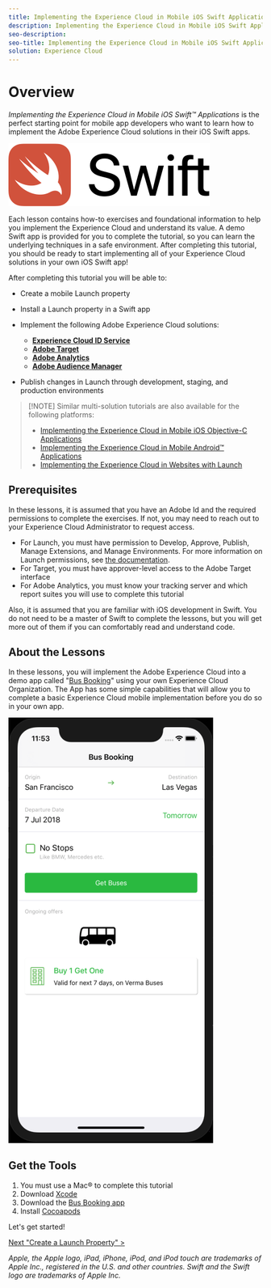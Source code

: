```yaml
---
title: Implementing the Experience Cloud in Mobile iOS Swift Applications
description: Implementing the Experience Cloud in Mobile iOS Swift Applications is the perfect starting point for mobile app developers who want to learn how to implement the Adobe Experience Cloud solutions in their mobile iOS Swift apps.
seo-description:
seo-title: Implementing the Experience Cloud in Mobile iOS Swift Applications 
solution: Experience Cloud
---
```


# Overview

_Implementing the Experience Cloud in Mobile iOS Swift&trade; Applications_ is the perfect starting point for mobile app developers who want to learn how to implement the Adobe Experience Cloud solutions in their iOS Swift apps.

![Swift logo](images/ios/swift/Swift_logo_horz_lockup_color_rgb.png)

Each lesson contains how-to exercises and foundational information to help you implement the Experience Cloud and understand its value.  A demo Swift app is provided for you to complete the tutorial, so you can learn the underlying techniques in a safe environment. After completing this tutorial, you should be ready to start implementing all of your Experience Cloud solutions in your own iOS Swift app!

After completing this tutorial you will be able to:

* Create a mobile Launch property

* Install a Launch property in a Swift app

* Implement the following Adobe Experience Cloud solutions:
  * **[Experience Cloud ID Service](id-service.md)**
  * **[Adobe Target](target-vec.md)**
  * **[Adobe Analytics](analytics.md)**
  * **[Adobe Audience Manager](audience-manager.md)**

* Publish changes in Launch through development, staging, and production environments

>[!NOTE] Similar multi-solution tutorials are also available for the following platforms:
>
> * [Implementing the Experience Cloud in Mobile iOS Objective-C Applications](/help/mobile-ios-objective-c-implementation/index.md)
> * [Implementing the Experience Cloud in Mobile Android&trade; Applications](/help/mobile-android-implementation/index.md)
> * [Implementing the Experience Cloud in Websites with Launch](/help/website-implementation/index.md)

## Prerequisites

In these lessons, it is assumed that you have an Adobe Id and the required permissions to complete the exercises. If not, you may need to reach out to your Experience Cloud Administrator to request access.

* For Launch, you must have permission to Develop, Approve, Publish, Manage Extensions, and Manage Environments. For more information on Launch permissions, see [the documentation](https://docs.adobelaunch.com/launch-reference/administration/user-permissions).
* For Target, you must have approver-level access to the Adobe Target interface
* For Adobe Analytics, you must know your tracking server and which report suites you will use to complete this tutorial

Also, it is assumed that you are familiar with iOS development in Swift. You do not need to be a master of Swift to complete the lessons, but you will get more out of them if you can comfortably read and understand code.

## About the Lessons

In these lessons, you will implement the Adobe Experience Cloud into a demo app called "[Bus Booking](https://github.com/Adobe-Marketing-Cloud/busbooking-mobileapps)" using your own Experience Cloud Organization. The App has some simple capabilities that will allow you to complete a basic Experience Cloud mobile implementation before you do so in your own app.

[![Bus Booking App](images/mobile-busBookingApp.png)](https://github.com/Adobe-Marketing-Cloud/busbooking-mobileapps)

## Get the Tools

1. You must use a Mac&reg; to complete this tutorial
1. Download [Xcode](https://developer.apple.com/xcode/)
1. Download the [Bus Booking app](https://github.com/Adobe-Marketing-Cloud/busbooking-mobileapps)
1. Install [Cocoapods](https://guides.cocoapods.org/using/getting-started.html)

Let's get started!

[Next "Create a Launch Property" >](launch-create-a-property.md)

_Apple, the Apple logo, iPad, iPhone, iPod, and iPod touch are trademarks of Apple Inc., registered in the U.S. and other countries. Swift and the Swift logo are trademarks of Apple Inc._